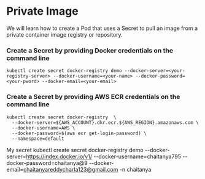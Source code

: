 # Private Image

We will learn how to create a Pod that uses a Secret to pull an image from a private container image registry or repository. 

### Create a Secret by providing Docker credentials on the command line

```
kubectl create secret docker-registry demo --docker-server=<your-registry-server> --docker-username=<your-name> --docker-password=<your-pword> --docker-email=<your-email>
```

### Create a Secret by providing AWS ECR credentials on the command line

```
kubectl create secret docker-registry  \
  --docker-server=${AWS_ACCOUNT}.dkr.ecr.${AWS_REGION}.amazonaws.com \
  --docker-username=AWS \
  --docker-password=$(aws ecr get-login-password) \
  --namespace=default
```



My secret
kubectl create secret docker-registry demo --docker-server=https://index.docker.io/v1/ --docker-username=chaitanya795 --docker-password=chaitanya@9 --docker-email=chaitanyareddycharla123@gmail.com -n chaitanya
